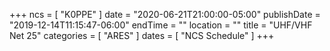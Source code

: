 +++
ncs = [ "K0PPE" ]
date = "2020-06-21T21:00:00-05:00"
publishDate = "2019-12-14T11:15:47-06:00"
endTime = ""
location = ""
title = "UHF/VHF Net 25"
categories = [ "ARES" ]
dates = [ "NCS Schedule" ]
+++

